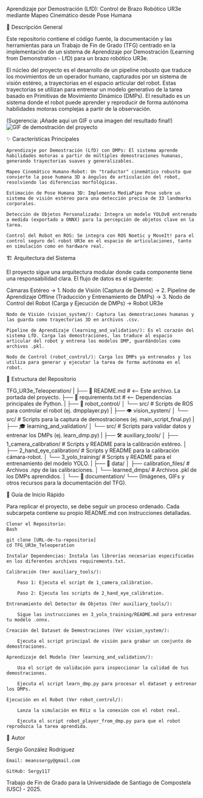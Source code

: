 Aprendizaje por Demostración (LfD): Control de Brazo Robótico UR3e mediante Mapeo Cinemático desde Pose Humana

📖 Descripción General

Este repositorio contiene el código fuente, la documentación y las herramientas para un Trabajo de Fin de Grado (TFG) centrado en la implementación de un sistema de Aprendizaje por Demostración (Learning from Demonstration - LfD) para un brazo robótico UR3e.

El núcleo del proyecto es el desarrollo de un pipeline robusto que traduce los movimientos de un operador humano, capturados por un sistema de visión estéreo, a trayectorias en el espacio articular del robot. Estas trayectorias se utilizan para entrenar un modelo generativo de la tarea basado en Primitivas de Movimiento Dinámico (DMPs). El resultado es un sistema donde el robot puede aprender y reproducir de forma autónoma habilidades motoras complejas a partir de la observación.

(Sugerencia: ¡Añade aquí un GIF o una imagen del resultado final!)
![GIF de demostración del proyecto](documentation/demo.gif)

✨ Características Principales

    Aprendizaje por Demostración (LfD) con DMPs: El sistema aprende habilidades motoras a partir de múltiples demostraciones humanas, generando trayectorias suaves y generalizables.

    Mapeo Cinemático Humano-Robot: Un "traductor" cinemático robusto que convierte la pose humana 3D a ángulos de articulación del robot, resolviendo las diferencias morfológicas.

    Estimación de Pose Humana 3D: Implementa MediaPipe Pose sobre un sistema de visión estéreo para una detección precisa de 33 landmarks corporales.

    Detección de Objetos Personalizada: Integra un modelo YOLOv8 entrenado a medida (exportado a ONNX) para la percepción de objetos clave en la tarea.

    Control del Robot en ROS: Se integra con ROS Noetic y MoveIt! para el control seguro del robot UR3e en el espacio de articulaciones, tanto en simulación como en hardware real.

🏗️ Arquitectura del Sistema

El proyecto sigue una arquitectura modular donde cada componente tiene una responsabilidad clara. El flujo de datos es el siguiente:

Cámaras Estéreo → 1. Nodo de Visión (Captura de Demos) → 2. Pipeline de Aprendizaje Offline (Traducción y Entrenamiento de DMPs) → 3. Nodo de Control del Robot (Carga y Ejecución de DMPs) → Robot UR3e

    Nodo de Visión (vision_system/): Captura las demostraciones humanas y las guarda como trayectorias 3D en archivos .csv.

    Pipeline de Aprendizaje (learning_and_validation/): Es el corazón del sistema LfD. Carga las demostraciones, las traduce al espacio articular del robot y entrena los modelos DMP, guardándolos como archivos .pkl.

    Nodo de Control (robot_control/): Carga los DMPs ya entrenados y los utiliza para generar y ejecutar la tarea de forma autónoma en el robot.

📁 Estructura del Repositorio

TFG_UR3e_Teleoperation/
|
├── 📄 README.md              # <-- Este archivo. La portada del proyecto.
├── 📄 requirements.txt        # <-- Dependencias principales de Python.
|
├── 🤖 robot_control/
│   └── src/                 # Scripts de ROS para controlar el robot (ej. dmpplayer.py)
|
├── 👁️ vision_system/
│   └── src/                 # Scripts para la captura de demostraciones (ej. main_script_final.py)
|
├── 🎓 learning_and_validation/
│   └── src/                 # Scripts para validar datos y entrenar los DMPs (ej. learn_dmp.py)
|
├── 🛠️ auxiliary_tools/
│   ├── 1_camera_calibration/  # Scripts y README para la calibración estéreo.
│   ├── 2_hand_eye_calibration/ # Scripts y README para la calibración cámara-robot.
│   └── 3_yolo_training/     # Scripts y README para el entrenamiento del modelo YOLO.
|
├── 📂 data/
│   ├── calibration_files/   # Archivos .npy de las calibraciones.
│   └── learned_dmps/        # Archivos .pkl de los DMPs aprendidos.
│
└── 📝 documentation/
    └── (Imágenes, GIFs y otros recursos para la documentación del TFG).

🚀 Guía de Inicio Rápido

Para replicar el proyecto, se debe seguir un proceso ordenado. Cada subcarpeta contiene su propio README.md con instrucciones detalladas.

    Clonar el Repositorio:
    Bash

    git clone [URL-de-tu-repositorio]
    cd TFG_UR3e_Teleoperation

    Instalar Dependencias: Instala las librerías necesarias especificadas en los diferentes archivos requirements.txt.

    Calibración (Ver auxiliary_tools/):

        Paso 1: Ejecuta el script de 1_camera_calibration.

        Paso 2: Ejecuta los scripts de 2_hand_eye_calibration.

    Entrenamiento del Detector de Objetos (Ver auxiliary_tools/):

        Sigue las instrucciones en 3_yolo_training/README.md para entrenar tu modelo .onnx.

    Creación del Dataset de Demostraciones (Ver vision_system/):

        Ejecuta el script principal de visión para grabar un conjunto de demostraciones.

    Aprendizaje del Modelo (Ver learning_and_validation/):

        Usa el script de validación para inspeccionar la calidad de tus demostraciones.

        Ejecuta el script learn_dmp.py para procesar el dataset y entrenar los DMPs.

    Ejecución en el Robot (Ver robot_control/):

        Lanza la simulación en RViz o la conexión con el robot real.

        Ejecuta el script robot_player_from_dmp.py para que el robot reproduzca la tarea aprendida.

👤 Autor

Sergio González Rodríguez

    Email: meanssergy@gmail.com

    GitHub: Sergy117

Trabajo de Fin de Grado para la Universidade de Santiago de Compostela (USC) - 2025.
